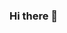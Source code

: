 ### Hi there 👋

<!--
**nursolak/nursolak** is a ✨ _special_ ✨ repository because its `README.md` (this file) appears on your GitHub profile.

[Ekran görüntüsü 2023-05-01 160440](https://user-images.githubusercontent.com/88718358/235455763-ce6b65b9-d2c9-4ef2-ba92-76dba011f55e.png)

- 🔭 I’m currently working on ...
- 🌱 I’m currently learning ...
- 👯 I’m looking to collaborate on ...
- 🤔 I’m looking for help with ...
- 💬 Ask me about ...
- 📫 How to reach me: ...
- 😄 Pronouns: ...
- ⚡ Fun fact: ...
-->
